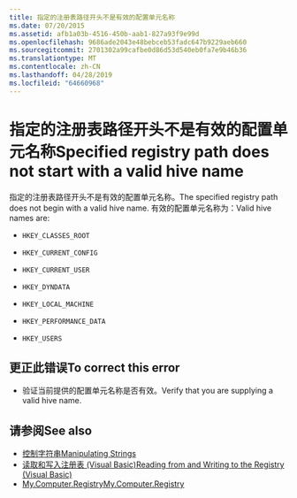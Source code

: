 ```yaml
---
title: 指定的注册表路径开头不是有效的配置单元名称
ms.date: 07/20/2015
ms.assetid: afb1a03b-4516-450b-aab1-827a93f9e99d
ms.openlocfilehash: 9686ade2043e48bebceb53fadc647b9229aeb660
ms.sourcegitcommit: 2701302a99cafbe0d86d53d540eb0fa7e9b46b36
ms.translationtype: MT
ms.contentlocale: zh-CN
ms.lasthandoff: 04/28/2019
ms.locfileid: "64660968"
---
```

# <a name="specified-registry-path-does-not-start-with-a-valid-hive-name"></a><span data-ttu-id="303ab-102">指定的注册表路径开头不是有效的配置单元名称</span><span class="sxs-lookup"><span data-stu-id="303ab-102">Specified registry path does not start with a valid hive name</span></span>
<span data-ttu-id="303ab-103">指定的注册表路径开头不是有效的配置单元名称。</span><span class="sxs-lookup"><span data-stu-id="303ab-103">The specified registry path does not begin with a valid hive name.</span></span> <span data-ttu-id="303ab-104">有效的配置单元名称为：</span><span class="sxs-lookup"><span data-stu-id="303ab-104">Valid hive names are:</span></span>  
  
- `HKEY_CLASSES_ROOT`  
  
- `HKEY_CURRENT_CONFIG`  
  
- `HKEY_CURRENT_USER`  
  
- `HKEY_DYNDATA`  
  
- `HKEY_LOCAL_MACHINE`  
  
- `HKEY_PERFORMANCE_DATA`  
  
- `HKEY_USERS`  
  
## <a name="to-correct-this-error"></a><span data-ttu-id="303ab-105">更正此错误</span><span class="sxs-lookup"><span data-stu-id="303ab-105">To correct this error</span></span>  
  
- <span data-ttu-id="303ab-106">验证当前提供的配置单元名称是否有效。</span><span class="sxs-lookup"><span data-stu-id="303ab-106">Verify that you are supplying a valid hive name.</span></span>  
  
## <a name="see-also"></a><span data-ttu-id="303ab-107">请参阅</span><span class="sxs-lookup"><span data-stu-id="303ab-107">See also</span></span>

- [<span data-ttu-id="303ab-108">控制字符串</span><span class="sxs-lookup"><span data-stu-id="303ab-108">Manipulating Strings</span></span>](../../standard/base-types/manipulating-strings.md)
- [<span data-ttu-id="303ab-109">读取和写入注册表 (Visual Basic)</span><span class="sxs-lookup"><span data-stu-id="303ab-109">Reading from and Writing to the Registry (Visual Basic)</span></span>](../developing-apps/programming/computer-resources/reading-from-and-writing-to-the-registry.md)
- [<span data-ttu-id="303ab-110">My.Computer.Registry</span><span class="sxs-lookup"><span data-stu-id="303ab-110">My.Computer.Registry</span></span>](xref:Microsoft.VisualBasic.MyServices.RegistryProxy)
